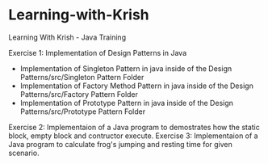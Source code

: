 # Learning-with-Krish
Learning With Krish - Java Training 

Exercise 1: Implementation of Design Patterns in Java
* Implementation of Singleton Pattern in java inside of the Design Patterns/src/Singleton Pattern Folder 
* Implementation of Factory Method Pattern in java inside of the Design Patterns/src/Factory Pattern Folder 
* Implementation of Prototype Pattern in java inside of the Design Patterns/src/Prototype Pattern Folder

Exercise 2: Implementaion of a Java program to demostrates how the static block, empty block and contructor execute.
Exercise 3: Implementaion of a Java program to calculate frog's jumping and resting time for given scenario.
